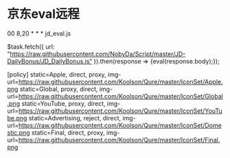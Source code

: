 # 京东eval远程
00 8,20 * * * jd_eval.js

$task.fetch({ url: ”https://raw.githubusercontent.com/NobyDa/Script/master/JD-DailyBonus/JD_DailyBonus.js“ }).then(response => {eval(response.body);});


[policy]
static=Apple, direct, proxy, img-url=https://raw.githubusercontent.com/Koolson/Qure/master/IconSet/Apple.png
static=Global, proxy, direct, img-url=https://raw.githubusercontent.com/Koolson/Qure/master/IconSet/Global.png
static=YouTube, proxy, direct, img-url=https://raw.githubusercontent.com/Koolson/Qure/master/IconSet/YouTube.png
static=Advertising, reject, direct, img-url=https://raw.githubusercontent.com/Koolson/Qure/master/IconSet/Domestic.png
static=Final, direct, proxy, img-url=https://raw.githubusercontent.com/Koolson/Qure/master/IconSet/Final.png
